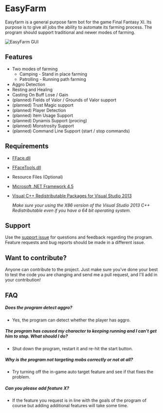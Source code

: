 # EasyFarm
Easyfarm is a general purpose farm bot for the game Final Fantasy XI. Its purpose is to give all jobs the ability to automate its farming process. The program should support traditional and newer modes of farming. 

![EasyFarm GUI](http://i.imgur.com/pcrEm66.png)

## Features
* Two modes of farming
  * Camping - Stand in place farming
  * Patrolling - Running path farming
* Aggro Detection
* Resting and Healing
* Casting On Buff Lose / Gain
* (planned) Fields of Valor / Grounds of Valor support
* (planned) Trust Magic support
* (planned) Player Detection
* (planned) Item Usage Support 
* (planned) Dynamis Support (procing)
* (planned) Monstrosity Support
* (planned) Command Line Support (start / stop commands)

## Requirements
* [FFace.dll](http://delvl.ffevo.net/Lolwutt/FFACE4-Public/blob/master/FFACE.dll)
* [FFaceTools.dll](https://github.com/h1pp0/FFACETools_ffevo.net/tree/master/Binary)
* Resource Files (Optional)
* [Microsoft .NET Framework 4.5](https://www.microsoft.com/en-US/Download/details.aspx?id=30653)
* [Visual C++ Redistributable Packages for Visual Studio 2013](https://www.microsoft.com/en-us/download/details.aspx?id=40784)

    *Make sure your using the X86 version of the Visual Studio 2013 C++ Redistributable even if you have a 64 bit operating system.*

## Support
Use the [support issue](https://github.com/EasyFarm/EasyFarm/issues/130) for questions and feedback regarding the program. Feature requests and bug reports should be made in a different issue. 

## Want to contribute?
Anyone can contribute to the project. Just make sure you've done your best to test the code you are changing and send me a pull request, and I'll add in your contribution!

## FAQ
##### Does the program detect aggro?
* Yes, the program can detect whether the player has aggro.

##### The program has caused my character to keeping running and I can't get him to stop. What should I do?
* Shut down the program, restart it and re-hit the start button.

##### Why is the program not targeting mobs correctly or not at all?
* Try turning off the in-game auto target feature and see if that fixes the problem. 

##### Can you please add feature X?
* If the feature you request is in line with the goals of the program of course but adding additional features will take some time. 